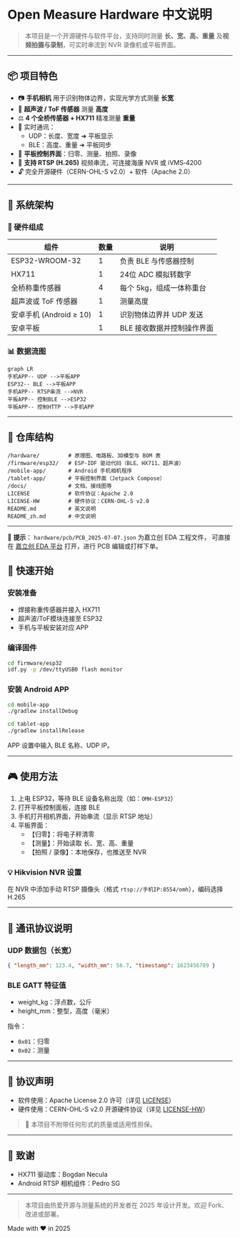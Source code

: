 # Open Measure Hardware 中文说明

> 本项目是一个开源硬件与软件平台，支持同时测量 **长、宽、高、重量** 及**视频拍摄与录制**，可实时串流到 NVR 录像机或平板界面。

---

## 📦 项目特色

- 📷 **手机相机** 用于识别物体边界，实现光学方式测量 **长宽**
- 📏 **超声波 / ToF 传感器** 测量 **高度**
- ⚖️ **4 个全桥传感器 + HX711** 精准测量 **重量**
- 📡 实时通讯：
  - UDP：长度、宽度 ➜ 平板显示
  - BLE：高度、重量 ➜ 平板同步
- 📱 **平板控制界面**：归零、测量、拍照、录像
- 🎥 **支持 RTSP (H.265)** 视频串流，可连接海康 NVR 或 iVMS‑4200
- 🔓 完全开源硬件（CERN-OHL-S v2.0）+ 软件（Apache 2.0）

---

## 🔧 系统架构

### 📘 硬件组成

| 组件                  | 数量 | 说明              |
| ------------------- | -- | --------------- |
| ESP32-WROOM-32      | 1  | 负责 BLE 与传感器控制   |
| HX711               | 1  | 24位 ADC 模拟转数字   |
| 全桥称重传感器             | 4  | 每个 5kg，组成一体称重台  |
| 超声波或 ToF 传感器        | 1  | 测量高度            |
| 安卓手机 (Android ≥ 10) | 1  | 识别物体边界并 UDP 发送  |
| 安卓平板                | 1  | BLE 接收数据并控制操作界面 |

### 📊 数据流图

```mermaid
graph LR
手机APP-- UDP -->平板APP
ESP32-- BLE -->平板APP
手机APP-- RTSP串流 -->NVR
平板APP-- 控制BLE -->ESP32
平板APP-- 控制HTTP -->手机APP
```

---

## 📁 仓库结构

```
/hardware/         # 原理图、电路板、3D模型与 BOM 表
/firmware/esp32/   # ESP-IDF 驱动代码（BLE、HX711、超声波）
/mobile-app/       # Android 手机相机程序
/tablet-app/       # 平板控制界面（Jetpack Compose）
/docs/             # 文档、接线图等
LICENSE            # 软件协议：Apache 2.0
LICENSE-HW         # 硬件协议：CERN-OHL-S v2.0
README.md          # 英文说明
README_zh.md       # 中文说明
```

---
📎 **提示**： `hardware/pcb/PCB_2025-07-07.json` 为嘉立创 EDA 工程文件， 可直接在 [嘉立创 EDA 平台](https://lceda.cn/) 打开，进行 PCB 编辑或打样下单。
## 🚀 快速开始

### 安装准备

- 焊接称重传感器并接入 HX711
- 超声波/ToF模块连接至 ESP32
- 手机与平板安装对应 APP

### 编译固件

```bash
cd firmware/esp32
idf.py -p /dev/ttyUSB0 flash monitor
```

### 安装 Android APP

```bash
cd mobile-app
./gradlew installDebug

cd tablet-app
./gradlew installRelease
```

APP 设置中输入 BLE 名称、UDP IP。

---

## 🎮 使用方法

1. 上电 ESP32，等待 BLE 设备名称出现（如：`OMH-ESP32`）
2. 打开平板控制面板，连接 BLE
3. 手机打开相机界面，开始串流（显示 RTSP 地址）
4. 平板界面：
   - 【归零】：将电子秤清零
   - 【测量】：开始读取 长、宽、高、重量
   - 【拍照 / 录像】：本地保存，也推送至 NVR

### 💡 Hikvision NVR 设置

在 NVR 中添加手动 RTSP 摄像头（格式 `rtsp://手机IP:8554/omh`），编码选择 H.265

---

## 📡 通讯协议说明

### UDP 数据包（长宽）

```json
{ "length_mm": 123.4, "width_mm": 56.7, "timestamp": 1623456789 }
```

### BLE GATT 特征值

- weight\_kg：浮点数，公斤
- height\_mm：整型，高度（毫米）

指令：

- `0x01`：归零
- `0x02`：测量

---

## 📜 协议声明

- 软件使用：Apache License 2.0 许可（详见 [LICENSE](./LICENSE)）
- 硬件使用：CERN-OHL-S v2.0 开源硬件协议（详见 [LICENSE-HW](./LICENSE-HW)）

> 🚫 本项目不附带任何形式的质量或适用性担保。

---

## 🙌 致谢

- HX711 驱动库：Bogdan Necula
- Android RTSP 相机组件：Pedro SG

---

> 本项目由热爱开源与测量系统的开发者在 2025 年设计开发。欢迎 Fork、改进或部署。

Made with ❤️ in 2025


